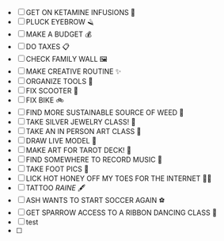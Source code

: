 - [ ] GET ON KETAMINE INFUSIONS 💉
- [ ] PLUCK EYEBROW 🪒
- [ ] MAKE A BUDGET 💰
- [ ] DO TAXES 📋
- [ ] CHECK FAMILY WALL 🖼️
- [ ] MAKE CREATIVE ROUTINE ✨
- [ ] ORGANIZE TOOLS 🔧
- [ ] FIX SCOOTER 🛴
- [ ] FIX BIKE 🚲
- [ ] FIND MORE SUSTAINABLE SOURCE OF WEED 🌿
- [ ] TAKE SILVER JEWELRY CLASS! 💍
- [ ] TAKE AN IN PERSON ART CLASS 🎨
- [ ] DRAW LIVE MODEL 🎨
- [ ] MAKE ART FOR TAROT DECK! 🔮
- [ ] FIND SOMEWHERE TO RECORD MUSIC 🎵
- [ ] TAKE FOOT PICS 👣
- [ ] LICK HOT HONEY OFF MY TOES FOR THE INTERNET 👅🍯
- [ ] TATTOO *RAINE* 🖋️
- [ ] ASH WANTS TO START SOCCER AGAIN ⚽
- [ ] GET SPARROW ACCESS TO A RIBBON DANCING CLASS 🎀
- [ ] test
- [ ] 

